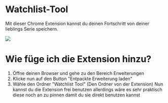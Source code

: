# Watchlist-Tool
Mit dieser Chrome Extension kannst du deinen Fortschritt von deiner lieblings Serie speichern.


<image src="screenshot1.png">


# Wie füge ich die Extension hinzu?
1. Öffne deinen Browser und gehe zu den Bereich Erweiterungen
2. Klicke nun auf den Button "Entpackte Erweiterung laden"
3. Wähle den Ordner "Watchlist Tool" (Den Ordner von der Extension)
Nun kannst du die Extension frei benutzen allerdings wäre es sehr praktisch diese noch an zu pinnen damit du sie direkt benutzen kannst
